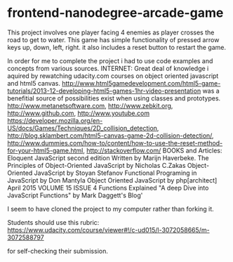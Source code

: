 frontend-nanodegree-arcade-game
===============================
This project involves one player facing 4 enemies as player crosses the road to get to water. This game has simple functionality of pressed arrow keys up, down, left, right. it also includes a reset button to restart the game. 




In order for me to complete the project i had to use code examples and concepts from various sources. 
INTERNET:
Great deal of knowledge i aquired by rewatching udacity.com courses on object oriented javascript and html5 canvas. http://www.html5gamedevelopment.com/html5-game-tutorials/2013-12-developing-html5-games-1hr-video-presentation was a benefitial source of possibilities exist when using classes and prototypes. http://www.metanetsoftware.com, http://www.zebkit.org, http://www.github.com, http://www.youtube.com https://developer.mozilla.org/en-US/docs/Games/Techniques/2D_collision_detection, http://blog.sklambert.com/html5-canvas-game-2d-collision-detection/, http://www.dummies.com/how-to/content/how-to-use-the-reset-method-for-your-html5-game.html, http://stackoverflow.com/
BOOKS and Articles:
Eloquent JavaScript second edition Written by Marijn Haverbeke.
The Principles of Object-Oriented JavaScript by Nicholas C.Zakas
Object-Oriented JavaScript by Stoyan Stefanov
Functional Programing in JavaScript by Don Mantyla
Object Oriented JavaScript by php[architect] April 2015 VOLUME 15 ISSUE 4
Functions Explained "A deep Dive into JavaScript Functions" by Mark Daggett's Blog'


I seem to have cloned the project to my computer rather than forking it.

Students should use this rubric: https://www.udacity.com/course/viewer#!/c-ud015/l-3072058665/m-3072588797

for self-checking their submission.
